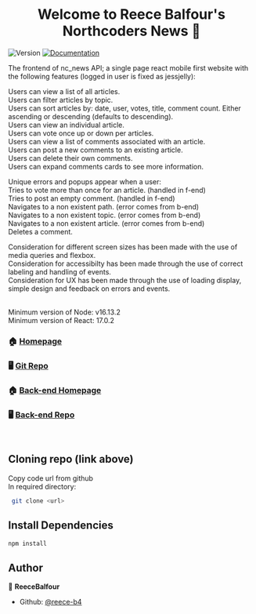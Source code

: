 <h1 align="center">Welcome to Reece Balfour's Northcoders News 👋</h1>
<p>
  <img alt="Version" src="https://img.shields.io/badge/version-1.0.0-blue.svg?cacheSeconds=2592000" />
  <a href="https://github.com/northcoders/be-nc-news#readme" target="_blank">
    <img alt="Documentation" src="https://img.shields.io/badge/documentation-yes-brightgreen.svg" />
  </a>
</p>

The frontend of nc_news API; a single page react mobile first website with the following features (logged in user is fixed as jessjelly): 

Users can view a list of all articles. <br>
Users can filter articles by topic. <br>
Users can sort articles by: date, user, votes, title, comment count. Either ascending or descending (defaults to descending). <br>
Users can view an individual article. <br>
Users can vote once up or down per articles. <br>
Users can view a list of comments associated with an article. <br>
Users can post a new comments to an existing article. <br>
Users can delete their own comments. <br>
Users can expand comments cards to see more information. <br>

Unique errors and popups appear when a user:  <br>
Tries to vote more than once for an article. (handled in f-end) <br>
Tries to post an empty comment. (handled in f-end) <br>
Navigates to a non existent path. (error comes from b-end) <br>
Navigates to a non existent topic. (error comes from b-end) <br>
Navigates to a non existent article. (error comes from b-end) <br>
Deletes a comment.


Consideration for different screen sizes has been made with the use of media queries and flexbox.  <br>
Consideration for accessibilty has been made through the use of correct labeling and handling of events. <br>
Consideration for UX has been made through the use of loading display, simple design and feedback on errors and events.


<br>
Minimum version of Node: v16.13.2 <br>
Minimum version of React: 17.0.2 <P>

### 🏠 [Homepage](https://reecebalfourncnews.netlify.app)
### 🖥️ [Git Repo](https://github.com/reece-b4/fe-nc-news)

### 🏠 [Back-end Homepage](https://reece-ncnews.herokuapp.com)
### 🖥️ [Back-end Repo](https://github.com/reece-b4/NC-News-public) 
 <br>

## Cloning repo (link above)

Copy code url from github <br>
In required directory:
```sh
 git clone <url>
```

## Install Dependencies
```sh
npm install
```

## Author

👤 **ReeceBalfour**

* Github: [@reece-b4](https://github.com/reece-b4)
